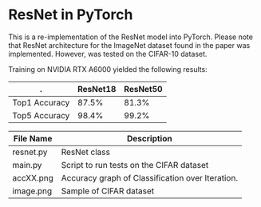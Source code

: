 # ResNet in PyTorch

This is a re-implementation of the ResNet model into PyTorch. Please note that ResNet architecture for the ImageNet dataset found in the paper was implemented. However, was tested on the CIFAR-10 dataset. 

Training on NVIDIA RTX A6000 yielded the following results:

|.              | ResNet18 | ResNet50 |
| -------       | ---------| -------- |
| Top1 Accuracy | 87.5%    | 81.3%    | 
| Top5 Accuracy | 98.4%    | 99.2%    |

| File Name      | Description |
| ----------- | ----------- |
| resnet.py      | ResNet class       |
| main.py   | Script to run tests on the CIFAR dataset        |
| accXX.png | Accuracy graph of Classification over Iteration. |
| image.png| Sample of CIFAR dataset |
